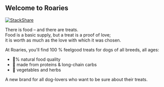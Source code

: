## Welcome to Roaries
[![StackShare](http://img.shields.io/badge/tech-stack-0690fa.svg?style=flat)](https://stackshare.io/roaries/roaries)

There is food – and there are treats.  
Food is a basic supply, but a treat is a proof of love;  
it is worth as much as the love with which it was chosen.

At Roaries, you'll find 100 % feelgood treats for dogs of all breeds, all ages:  
* 💯% natural food quality
* 💪 made from proteins & long-chain carbs
* 🌱 vegetables and herbs

A new brand for all dog-lovers who want to be sure about their treats.
